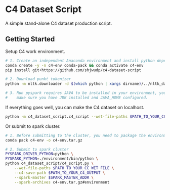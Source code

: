 # C4 Dataset Script

A simple stand-alone C4 dataset production script.

## Getting Started

Setup C4 work environment.

```bash
# 1. Create an independent Anaconda environment and install python dependencies
conda create -y -n c4-env conda-pack && conda activate c4-env
pip install git+https://github.com/shjwudp/c4-dataset-script

# 2. Download punkt tokenizer
python -m nltk.downloader -d $(which python | xargs dirname)/../nltk_data punkt

# 3. Run pyspark requires JAVA to be installed in your environment, you should
#    make sure you have JDK installed and JAVA_HOME configured.
```

If everything goes well, you can make the C4 dataset on localhost.

```bash
python -m c4_dataset_script.c4_script --wet-file-paths $PATH_TO_YOUR_CC_WET_FILE
```

Or submit to spark cluster.

```bash
# 1. Before submitting to the cluster, you need to package the environment conda env
conda pack c4-env -o c4-env.tar.gz

# 2. Submit to spark cluster
PYSPARK_DRIVER_PYTHON=python \
PYSPARK_PYTHON=./environment/bin/python \
python c4_dataset_script/c4_script.py \
    --wet-file-paths $PATH_TO_YOUR_CC_WET_FILE \
    --c4-save-path $PATH_TO_YOUR_C4_OUTPUT \
    --spark-master $SPARK_MASTER_ADDR \
    --spark-archives c4-env.tar.gz#environment
```
